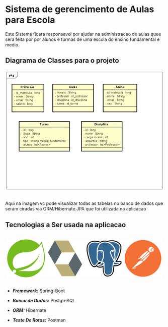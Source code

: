 # Sistema de gerencimento de Aulas para Escola

Este Sistema ficara responsavel por ajudar na administracao de aulas quee sera feita por por alunos e turmas de uma escola do ensino fundamental e medio.


## Diagrama de Classes para o projeto


<div align="center" style="display: inline_block">
<img  alt="java" width="700" src="./images/image.png">
</div>

<br>

Aqui na imagem vc pode visualizar todas as tabelas no banco de dados que seram ciradas via ORM/Hibernate.JPA que foi utilizada na aplicacao 

## Tecnologias a Ser usada na aplicacao

<br>
<div style="display: inline_block" align="center">

<img  alt="Spring" width="120" src="https://raw.githubusercontent.com/devicons/devicon/master/icons/spring/spring-original.svg">
<img  alt="hibernate" width="120" src="https://raw.githubusercontent.com/devicons/devicon/master/icons/hibernate/hibernate-original.svg
">
<img  alt="PostgreSQL" width="120" src="https://raw.githubusercontent.com/devicons/devicon/master/icons/postgresql/postgresql-original.svg">
<img  alt="Postman" width="120" src="https://raw.githubusercontent.com/devicons/devicon/master/icons/postman/postman-original.svg">

</div>
<br>

- ***Fremework:*** Spring-Boot 

- ***Banco de Dados:*** PostgreSQL 

- ***ORM:*** Hibernate

- ***Teste De Rotas:*** Postman 